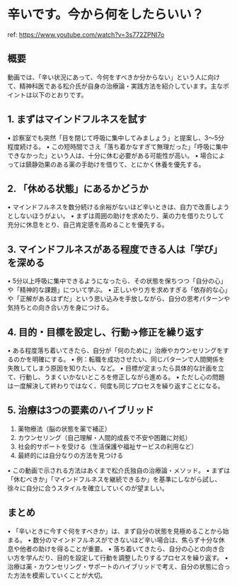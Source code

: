 # 辛いです。今から何をしたらいい？

ref: <https://www.youtube.com/watch?v=3s772ZPNI7o>

## 概要

動画では、「辛い状況にあって、今何をすべきか分からない」という人に向けて、精神科医である松介氏が自身の治療論・実践方法を紹介しています。主なポイントは以下のとおりです。

## 1. まずはマインドフルネスを試す

 • 診察室でも突然「目を閉じて呼吸に集中してみましょう」と提案し、3～5分程度続ける。
 • この短時間でさえ「落ち着かなすぎて無理だった」「呼吸に集中できなかった」という人は、十分に休む必要がある可能性が高い。
 • 場合によっては鎮静効果のある薬の手助けを借りて、とにかく休養を優先する。

## 2. 「休める状態」にあるかどうか

 • マインドフルネスを数分続ける余裕がないほど辛いときは、自力で改善しようとしないほうがよい。
 • まずは周囲の助けを求めたり、薬の力を借りたりして充分に休息をとり、自己肯定感を高めることを優先する。

## 3. マインドフルネスがある程度できる人は「学び」を深める

 • 5分以上呼吸に集中できるようになったら、その状態を保ちつつ「自分の心」や「精神的な課題」について学ぶ。
 • 正しいやり方を求めすぎる「依存的な心」や「正解があるはずだ」という思い込みを手放しながら、自分の思考パターンや気持ちとの向き合い方を身につける。

## 4. 目的・目標を設定し、行動→修正を繰り返す

 • ある程度落ち着いてきたら、自分が「何のために」治療やカウンセリングをするのかを明確にする。
 • 例：転職を成功させたい、同じパターンで人間関係を失敗してしまう原因を知りたい、など。
 • 目標が定まったら具体的な計画を立て、行動し、うまくいかないところを修正しながら進める。
 • ただし心の問題は一度解決して終わりではなく、何度も同じプロセスを繰り返すことになる。

## 5. 治療は3つの要素のハイブリッド

 1. 薬物療法（脳の状態を薬で補正）
 2. カウンセリング（自己理解・人間的成長で不安や困難に対処）
 3. 社会的サポートを受ける（生活保護や福祉サービスの利用など）
 4. 最終的には自分なりの方法を見つける

 • この動画で示される方法はあくまで松介氏独自の治療論・メソッド。
 • まずは「休むべきか」「マインドフルネスを継続できるか」を基準にしながら試し、徐々に自分に合うスタイルを確立していくのが望ましい。

## まとめ

 • 「辛いときに今すぐ何をすべきか」は、まず自分の状態を見極めることから始まる。
 • 数分のマインドフルネスができないほど辛い場合は、焦らず十分な休息や他者の助けを得ることが重要。
 • 落ち着いてきたら、自分の心との向き合い方を学んだり、目的を設定して行動を調整したりするプロセスを繰り返す。
 • 治療は薬・カウンセリング・サポートのハイブリッドで考え、自分の状態に合った方法を模索していくことが大切。
